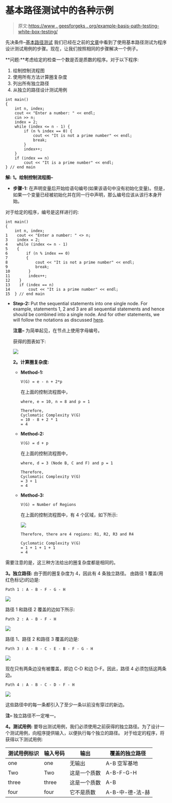 # 基本路径测试中的各种示例

> 原文:[https://www . geesforgeks . org/example-basis-path-testing-white-box-testing/](https://www.geeksforgeeks.org/example-basis-path-testing-white-box-testing/)

先决条件–[基本路径测试](https://www.geeksforgeeks.org/various-path-testing-in-software-engineering/)
我们已经在之前的[文章](https://www.geeksforgeeks.org/various-path-testing-in-software-engineering/)中看到了使用基本路径测试为程序设计测试用例的步骤。现在，让我们按照相同的步骤解决一个例子。

**问题:**考虑给定的检查一个数是否是质数的程序。对于以下程序:

1.  绘制控制流程图
2.  使用所有方法计算圈复杂度
3.  列出所有独立路径
4.  从独立的路径设计测试用例

```
int main()
{
    int n, index;
    cout << "Enter a number: " << endl;
    cin >> n;
    index = 2;
    while (index <= n - 1) {
        if (n % index == 0) {
            cout << "It is not a prime number" << endl;
            break;
        }
        index++;
    }
    if (index == n)
        cout << "It is a prime number" << endl;
} // end main
```

**解:**
**1。绘制控制流程图–**

*   **步骤-1:**
    在声明变量后开始给语句编号(如果该语句中没有初始化变量)。但是，如果一个变量已经被初始化并在同一行中声明，那么编号应该从该行本身开始。

对于给定的程序，编号是这样进行的:

```
int main()
{
    int n, index;
1    cout << "Enter a number: " <> n;
3    index = 2;
4    while (index <= n - 1) 
5    {
6        if (n % index == 0) 
7        {
8            cout << "It is not a prime number" << endl;
9            break;
10        }
11        index++;
12    }
13    if (index == n)
14        cout << "It is a prime number" << endl;
15  } // end main

```

*   **Step-2:**
    Put the sequential statements into one single node. For example, statements 1, 2 and 3 are all sequential statements and hence should be combined into a single node. And for other statements, we will follow the notations as discussed [here](https://www.geeksforgeeks.org/various-path-testing-in-software-engineering/).

    **注意–**
    为简单起见，在节点上使用字母编号。

    获得的图表如下:

    ![](img/4021f691ad2fe7f5c692ed20aa5d7b4e.png)

    **2。计算圈复杂度:**

    *   **Method-1:**

        ```
        V(G) = e - n + 2*p 
        ```

        在上面的控制流程图中，

        ```
        where, e = 10, n = 8 and p = 1

        Therefore, 
        Cyclomatic Complexity V(G) 
        = 10 - 8 + 2 * 1 
        = 4

        ```

    *   **Method-2:**

        ```
        V(G) = d + p 
        ```

        在上面的控制流程图中，

        ```
        where, d = 3 (Node B, C and F) and p = 1

        Therefore, 
        Cyclomatic Complexity V(G) 
        = 3 + 1 
        = 4

        ```

    *   **Method-3:**

        ```
        V(G) = Number of Regions 
        ```

        在上面的控制流程图中，有 4 个区域，如下所示:

        ![](img/a10ea539f7f278c091eb5ae627e1b66f.png)

        ```
        Therefore, there are 4 regions: R1, R2, R3 and R4

        Cyclomatic Complexity V(G) 
        = 1 + 1 + 1 + 1 
        = 4

        ```

需要注意的是，这三种方法给出的圈复杂度都是相同的。

**3。独立路径:**
由于图的圈复杂度为 4，因此有 4 条独立路径。
由路径 1 覆盖(用红色标记)的边是:

```
Path 1 : A - B - F - G - H 

```

![](img/b4ddb1d576030d28abae5980e8920fe6.png)

路径 1 和路径 2 覆盖的边如下所示:

```
Path 2 : A - B - F - H 

```

![](img/7fed9dcfcd3c339780953a5654f5c3fe.png)

路径 1、路径 2 和路径 3 覆盖的边是:

```
Path 3 : A - B - C - E - B - F - G - H 

```

![](img/0d4df2f930fdb450f6be649463b554a2.png)

现在只有两条边没有被覆盖，即边 C-D 和边 D-F。因此，路径 4 必须包括这两条边。

```
Path 4 : A - B - C - D - F - H 

```

![](img/1caa5f500c87851677c6bb0510febd84.png)

这些路径中的每一条都引入了至少一条以前没有穿过的新边。

**注–**
独立路径不一定唯一。

**4。测试用例:**
要导出测试用例，我们必须使用之前获得的独立路径。为了设计一个测试用例，向程序提供输入，以便执行每个独立的路径。
对于给定的程序，将获得以下测试用例:

<center>

| 测试用例标识 | 输入号码 | 输出 | 覆盖的独立路径 |
| --- | --- | --- | --- |
| one | one | 无输出 | A-B 空军基地 |
| Two | Two | 这是一个质数 | A-B-F-G-H |
| three | three | 这是一个质数 | A-B |
| four | four | 它不是质数 | A-B-中-德-法-赫 |

</center>